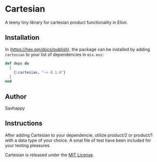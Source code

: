 # Cartesian

A teeny tiny library for cartesian product functionality in Elixir.

## Installation

In (https://hex.pm/docs/publish), the package can be installed
by adding `cartesian` to your list of dependencies in `mix.exs`:

```elixir
def deps do
  [
    {:cartesian, "~> 0.1.0"}
  ]
end
```

<!-- Documentation can be generated with [ExDoc](https://github.com/elixir-lang/ex_doc)
and published on [HexDocs](https://hexdocs.pm). Once published, the docs can
be found at <https://hexdocs.pm/cartesian>. -->

## Author
Savhappy

## Instructions
After adding Cartesian to your dependencie, utilize product/2 or product/1 with a data type of your choice. A smal file of test have been included for your testing pleasures. 


Cartesian is released under the [MIT License](https://github.com/appcues/exsentry/blob/master/LICENSE.txt).

